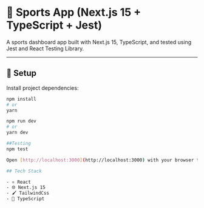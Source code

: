 # 🏀 Sports App (Next.js 15 + TypeScript + Jest)

A sports dashboard app built with Next.js 15, TypeScript, and tested using Jest and React Testing Library.

---

## 🔧 Setup

Install project dependencies:

```bash
npm install
# or
yarn

npm run dev
# or
yarn dev

##Testing
npm test

Open [http://localhost:3000](http://localhost:3000) with your browser to see the result.

## Tech Stack

- ⚛️ React
- 🌐 Next.js 15
- 🖌️ TailwindCss
- 🧪 TypeScript

```


